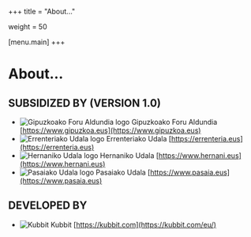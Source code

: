 +++
title = "About..."

weight = 50

[menu.main]
+++

# About...

## SUBSIDIZED BY (VERSION 1.0)

- ![Gipuzkoako Foru Aldundia logo](/img/gipuzkoa.png)
Gipuzkoako Foru Aldundia
[https://www.gipuzkoa.eus](https://www.gipuzkoa.eus)
- ![Errenteriako Udala logo](/img/errenteria.png)
Errenteriako Udala
[https://errenteria.eus](https://errenteria.eus)
- ![Hernaniko Udala logo](/img/hernani.png)
Hernaniko Udala
[https://www.hernani.eus](https://www.hernani.eus)
- ![Pasaiako Udala logo](/img/pasaia.png)
Pasaiako Udala
[https://www.pasaia.eus](https://www.pasaia.eus)


## DEVELOPED BY

- ![Kubbit](/img/kubbit.png)
Kubbit
[https://kubbit.com](https://kubbit.com/eu/)
